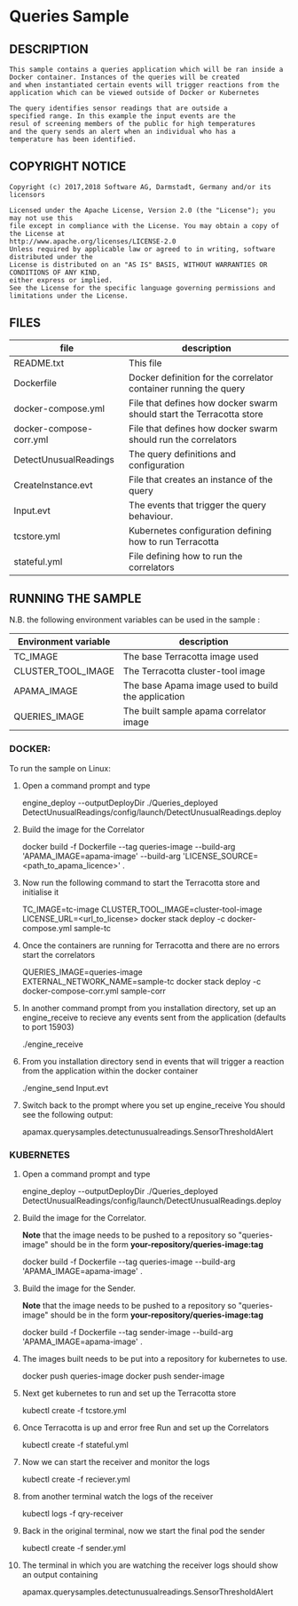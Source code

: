 # Queries Sample

## DESCRIPTION
    
    This sample contains a queries application which will be ran inside a 
    Docker container. Instances of the queries will be created 
    and when instantiated certain events will trigger reactions from the 
    application which can be viewed outside of Docker or Kubernetes
            
    The query identifies sensor readings that are outside a
    specified range. In this example the input events are the
    resul of screening members of the public for high temperatures
    and the query sends an alert when an individual who has a
    temperature has been identified.

     
## COPYRIGHT NOTICE
    Copyright (c) 2017,2018 Software AG, Darmstadt, Germany and/or its licensors

    Licensed under the Apache License, Version 2.0 (the "License"); you may not use this 
    file except in compliance with the License. You may obtain a copy of the License at
    http://www.apache.org/licenses/LICENSE-2.0
    Unless required by applicable law or agreed to in writing, software distributed under the
    License is distributed on an "AS IS" BASIS, WITHOUT WARRANTIES OR CONDITIONS OF ANY KIND, 
    either express or implied. 
    See the License for the specific language governing permissions and limitations under the License.
    
    
## FILES
| file                      |description                                                         |
|---------------------------|--------------------------------------------------------------------|
|README.txt                 |This file                                                           |
|Dockerfile                 |Docker definition for the correlator container running the query    |
|docker-compose.yml         |File that defines how docker swarm should start the Terracotta store|
|docker-compose-corr.yml    |File that defines how docker swarm should run the correlators       |
|DetectUnusualReadings      |The query definitions and configuration                             |
|CreateInstance.evt         |File that creates an instance of the query                          |
|Input.evt                  |The events that trigger the query behaviour.                        |
|tcstore.yml                |Kubernetes configuration defining how to run Terracotta             |
|stateful.yml               |File defining how to run the correlators                            |

        
## RUNNING THE SAMPLE

N.B. the following environment variables can be used in the sample :

| Environment variable  |description                                       |
|-----------------------|--------------------------------------------------|
|TC_IMAGE               |The base Terracotta image used                    |
|CLUSTER_TOOL_IMAGE     |The Terracotta cluster-tool image                 |
|APAMA_IMAGE            |The base Apama image used to build the application|
|QUERIES_IMAGE          |The built sample apama correlator image           |


### DOCKER:
To run the sample on Linux:
    
1. Open a command prompt and type 
    
    engine_deploy --outputDeployDir ./Queries_deployed DetectUnusualReadings/config/launch/DetectUnusualReadings.deploy
    
2. Build the image for the Correlator

    docker build -f Dockerfile --tag queries-image --build-arg 'APAMA_IMAGE=apama-image' --build-arg 'LICENSE_SOURCE=<path_to_apama_licence>' .
    
3. Now run the following command to start the Terracotta store and initialise it
    
    TC_IMAGE=tc-image CLUSTER_TOOL_IMAGE=cluster-tool-image LICENSE_URL=<url_to_license> docker stack deploy -c docker-compose.yml sample-tc

4. Once the containers are running for Terracotta and there are no errors start the correlators 
 
    QUERIES_IMAGE=queries-image EXTERNAL_NETWORK_NAME=sample-tc docker stack deploy -c docker-compose-corr.yml sample-corr

5. In another command prompt from you installation directory, set up an engine_receive to recieve any events sent from the application (defaults to port 15903)

    ./engine_receive
           
6. From you installation directory send in events that will trigger a reaction from the application within the docker container

    ./engine_send Input.evt
           
9. Switch back to the prompt where you set up engine_receive You should see the following output:

    apamax.querysamples.detectunusualreadings.SensorThresholdAlert
        

### KUBERNETES

1. Open a command prompt and type 
    
    engine_deploy --outputDeployDir ./Queries_deployed DetectUnusualReadings/config/launch/DetectUnusualReadings.deploy
    
2. Build the image for the Correlator. 

    __Note__ that the image needs to be pushed to a repository so "queries-image" should be in the form **your-repository/queries-image:tag**

    docker build -f Dockerfile --tag queries-image --build-arg 'APAMA_IMAGE=apama-image' .

3. Build the image for the Sender. 

    __Note__ that the image needs to be pushed to a repository so "queries-image" should be in the form **your-repository/queries-image:tag**

    docker build -f Dockerfile --tag sender-image --build-arg 'APAMA_IMAGE=apama-image' .

4. The images built needs to be put into a repository for kubernetes to use. 

    docker push queries-image
    docker push sender-image


5. Next get kubernetes to run and set up the Terracotta store 

    kubectl create -f tcstore.yml

6. Once Terracotta is up and error free Run and set up the Correlators

    kubectl create -f stateful.yml

5. Now we can start the receiver and monitor the logs

    kubectl create -f reciever.yml

6. from another terminal watch the logs of the receiver 

    kubectl logs -f qry-receiver

7. Back in the original terminal, now we start the final pod the sender

    kubectl create -f sender.yml

8. The terminal in which you are watching the receiver logs should show an output containing 

    apamax.querysamples.detectunusualreadings.SensorThresholdAlert




